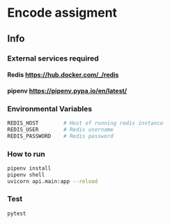 # Encode assigment 

## Info

### External services required 

#### Redis https://hub.docker.com/_/redis 
#### pipenv https://pipenv.pypa.io/en/latest/


### Environmental Variables

```bash
REDIS_HOST        # Host of running redis instance
REDIS_USER        # Redis username 
REDIS_PASSWORD    # Redis password 
```

### How to run 
```bash
pipenv install 
pipenv shell 
uvicorn api.main:app --reload
```
### Test

```
pytest
```
